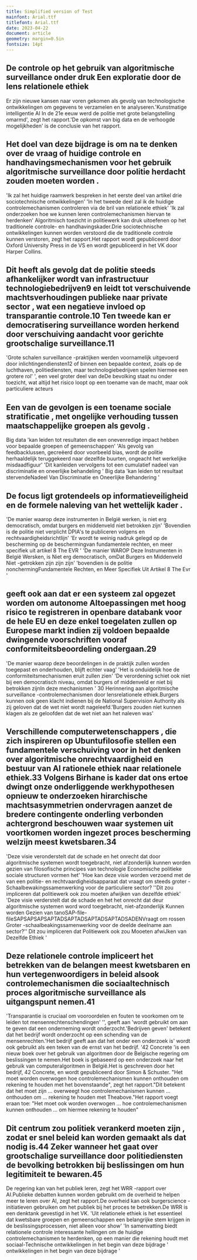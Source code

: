 ```yaml
---
title: Simplified version of Test
mainfont: Arial.ttf
titlefont: Arial.ttf
date: 2023-04-22
document: article
geometry: margin=0.5in
fontsize: 14pt
---
```



##  De controle op het gebruik van algoritmische surveillance onder druk Een exploratie door de lens relationele ethiek 

Er zijn nieuwe kansen naar voren gekomen als gevolg van technologische ontwikkelingen om gegevens te verzamelen en te analyseren.'Kunstmatige intelligentie AI In de 21e eeuw werd de politie met grote belangstelling omarmd', zegt het rapport.'De opkomst van big data en de verhoogde mogelijkheden' is de conclusie van het rapport. 



##  Het doel van deze bijdrage is om na te denken over de vraag of huidige controle en handhavingsmechanismen voor het gebruik algoritmische surveillance door politie herdacht zouden moeten worden . 

'Ik zal het huidige raamwerk bespreken in het eerste deel van artikel drie sociotechnische ontwikkelingen' 'In het tweede deel zal ik de huidige controlemechanismen controleren via de bril van relationele ethiek' 'Ik zal onderzoeken hoe we kunnen leren controlemechanismen hiervan te herdenken' Algoritmisch toezicht in politiewerk kan druk uitoefenen op het traditionele controle- en handhavingskader.Drie sociotechnische ontwikkelingen kunnen worden verstoord die de traditionele controle kunnen verstoren, zegt het rapport.Het rapport wordt gepubliceerd door Oxford University Press in de VS en wordt gepubliceerd in het VK door Harper Collins.



##  Dit heeft als gevolg dat de politie steeds afhankelijker wordt van infrastructuur technologiebedrijven9 en leidt tot verschuivende machtsverhoudingen publieke naar private sector , wat een negatieve invloed op transparantie controle.10 Ten tweede kan er democratisering surveillance worden herkend door verschuiving aandacht voor gerichte grootschalige surveillance.11 

'Grote schalen surveillance -praktijken werden voornamelijk uitgevoerd door inlichtingendiensten12 of binnen een bepaalde context, zoals op de luchthaven, politiediensten, maar technologiebedrijven spelen hiermee een grotere rol' ', een veel groter deel van deDe bevolking staat nu onder toezicht, wat altijd het risico loopt op een toename van de macht, maar ook particuliere acteurs



##  Een van de gevolgen is een toename sociale stratificatie , met ongelijke verhouding tussen maatschappelijke groepen als gevolg . 

Big data 'kan leiden tot resultaten die een onevenredige impact hebben voor bepaalde groepen of gemeenschappen' 'Als gevolg van feedbacklussen, gecreëerd door voorbeeld bias, wordt de politie herhaaldelijk teruggekeerd naar dezelfde buurten, ongeacht het werkelijke misdaadfiguur' 'Dit kanleiden vervolgens tot een cumulatief nadeel van discriminatie en oneerlijke behandeling ' Big data 'kan leiden tot resultaat stervendeNadeel Van Discriminatie en Oneerlijke Behandering '



##  De focus ligt grotendeels op informatieveiligheid en de formele naleving van het wettelijk kader . 

'De manier waarop deze instrumenten in België werken, is niet erg democratisch, omdat burgers en middenveld niet betrokken zijn' 'Bovendien is de politie niet verplicht DPIA's te publiceren volgens en rechtvaardigheidsrichtlijn' 'Er wordt te weinig nadruk gelegd op de bescherming op de beschermingvan fundamentele rechten, en meer specifiek uit artikel 8 The EVR ' 'De manier WAROP Deze Instrumenten in België Wersken, is Niet erg democratisch, omDat Burgers en Middenveld Niet -getrokken zijn zijn zijn' 'bovendien is de politie nonchermingFundamentele Rechten, en Meer Specifiek Uit Artikel 8 The Evr '



##  geeft ook aan dat er een systeem zal opgezet worden om autonome AItoepassingen met hoog risico te registreren in openbare databank voor de hele EU en deze enkel toegelaten zullen op Europese markt indien zij voldoen bepaalde dwingende voorschriften vooraf conformiteitsbeoordeling ondergaan.29 

'De manier waarop deze beoordelingen in de praktijk zullen worden toegepast en onderhouden, blijft echter vaag' 'Het is onduidelijk hoe de conformiteitsmechanismen eruit zullen zien' 'De verordening schiet ook niet bij een democratisch niveau, omdat burgers of middenveld er niet bij betrokken zijnIn deze mechanismen ' 30 Herinnering aan algoritmische surveillance -controlemechanismen door lensrelationele ethiek.Burgers kunnen ook geen klacht indienen bij de National Supervision Authority als zij geloven dat de wet niet wordt nageleefd.'Burgers zouden niet kunnen klagen als ze geloofden dat de wet niet aan het naleven was'



##  Verschillende computerwetenschappers , die zich inspireren op Ubuntufilosofie stellen een fundamentele verschuiving voor in het denken over algoritmische onrechtvaardigheid en bestuur van AI rationele ethiek naar relationele ethiek.33 Volgens Birhane is kader dat ons ertoe dwingt onze onderliggende werkhypothesen opnieuw te onderzoeken hirarchische machtsasymmetrien ondervragen aanzet de bredere contingente onderling verbonden achtergrond beschouwen waar systemen uit voortkomen worden ingezet proces bescherming welzijn meest kwetsbaren.34 

'Deze visie veronderstelt dat de schade en het onrecht dat door algoritmische systemen wordt toegebracht, niet afzonderlijk kunnen worden gezien van filosofische principes van technologie Economische politieke sociale structuren vormen het' 'Hoe kan deze visie worden verzoend met de van een politie- en rechtvaardigheidsapparaat dat vraagt om steeds groter -Schaalbewakingssamenwerking voor de particuliere sector? ''Dit zou impliceren dat politiewerk ook zou moeten afwijken van dezelfde ethiek' 'Deze visie verderstelt dat de schade en het het onrecht dat deur algoritmische systemen word word toegebracht, niet-afzonderlijk Kunnen worden Gezien van tanoSAP-file-fileSAPSAPSAPSAPTADSAPTADSAPTADSAPTADSADENVraagt om rossen Groter -schaalbeakingssamenwerking voor de deelde deelname aan sector?'' Dit zou impliceren dat Politiewerk ook zou Mooeten afwiJken van Dezelfde Ethiek '



##  Deze relationele controle impliceert het betrekken van de belangen meest kwetsbaren en hun vertegenwoordigers in beleid alsook controlemechanismen die sociaaltechnisch proces algoritmische surveillance als uitgangspunt nemen.41 

'Transparantie is cruciaal om vooroordelen en fouten te voorkomen om te leiden tot mensenrechtenschendingen' '', geeft aan 'wordt gebruikt om aan te geven dat een onderneming wordt onderzocht.'Bedrijven geven' betekent dat het bedrijf wordt onderzocht op een schending van de mensenrechten.'Het bedrijf geeft aan dat het onder een onderzoek is' wordt ook gebruikt als een teken van de ernst van het bedrijf. '42 Concrete 'is een nieuw boek over het gebruik van algoritmen door de Belgische regering om beslissingen te nemen.Het boek is gebaseerd op een onderzoek naar het gebruik van computeralgoritmen in België.Het is geschreven door het bedrijf, 42 Concrete, en wordt gepubliceerd door Simon & Schuster. "Het moet worden overwogen hoe controlemechanismen kunnen onthouden om rekening te houden met het bovenstaande", zegt het rapport."Dit betekent dat het moet zijn ... overweegt hoe controlemechanismen kunnen ... onthouden om ... rekening te houden met Theabove."Het rapport voegt eraan toe: "Het moet ook worden overwogen ... hoe controlemechanismen kunnen onthouden ... om hiermee rekening te houden"



##  Dit centrum zou politiek verankerd moeten zijn , zodat er snel beleid kan worden gemaakt als dat nodig is.44 Zeker wanneer het gaat over grootschalige surveillance door politiediensten de bevolking betrokken bij beslissingen om hun legitimiteit te bewaren.45 

De regering kan van het publiek leren, zegt het WRR -rapport over AI.Publieke debatten kunnen worden gebruikt om de overheid te helpen meer te leren over AI, zegt het rapport.De overheid kan ook burgerscience -initiatieven gebruiken om het publiek bij het proces te betrekken.De WRR is een denktank gevestigd in het VK. 'Uit relationele ethiek is het essentieel dat kwetsbare groepen en gemeenschappen een belangrijke stem krijgen in de beslissingsprocessen, niet alleen voor show' 'In samenvatting biedt relationele controle interessante hellingen om de huidige controlemechanismen te herdenken, op een manier die rekening houdt met sociaal-Technische ontwikkelingen in het begin van deze bijdrage ' ontwikkelingen in het begin van deze bijdrage '

